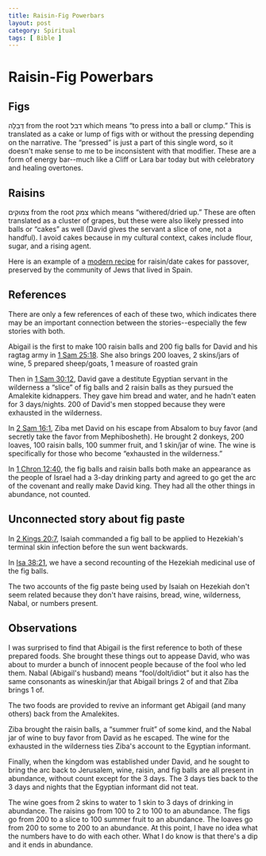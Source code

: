 ```yaml
---
title: Raisin-Fig Powerbars
layout: post
category: Spiritual
tags: [ Bible ]
---
```


# Raisin-Fig Powerbars

## Figs

דְּבֵלָה from the root דבל which means “to press into a ball or clump.” This is translated as a cake or lump of figs with or without the pressing depending on the narrative. The “pressed” is just a part of this single word, so it doesn't make sense to me to be inconsistent with that modifier. These are a form of energy bar--much like a Cliff or Lara bar today but with celebratory and healing overtones.

## Raisins

צִמּוּקִים from the root צמק which means “withered/dried up.” These are often translated as a cluster of grapes, but these were also likely pressed into balls or “cakes” as well (David gives the servant a slice of one, not a handful). I avoid cakes because in my cultural context, cakes include flour, sugar, and a rising agent. 

Here is an example of a [modern recipe](https://motherwouldknow.com/sephardic-charoset-balls/) for raisin/date cakes for passover, preserved by the community of Jews that lived in Spain.

## References

There are only a few references of each of these two, which indicates there may be an important connection between the stories--especially the few stories with both.

Abigail is the first to make 100 raisin balls and 200 fig balls for David and his ragtag army in [1 Sam 25:18](https://ref.ly/logosref/BibleCSB2.1Sa25.18). She also brings 200 loaves, 2 skins/jars of wine, 5 prepared sheep/goats, 1 measure of roasted grain

Then in [1 Sam 30:12](https://ref.ly/logosref/BibleCSB2.1Sa30.12), David gave a destitute Egyptian servant in the wilderness a “slice” of fig balls and 2 raisin balls as they pursued the Amalekite kidnappers. They gave him bread and water, and he hadn't eaten for 3 days/nights. 200 of David's men stopped because they were exhausted in the wilderness.

In [2 Sam 16:1](https://ref.ly/logosref/BibleCSB2.1Sa16.1), Ziba met David on his escape from Absalom to buy favor (and secretly take the favor from Mephibosheth). He brought 2 donkeys, 200 loaves, 100 raisin balls, 100 summer fruit, and 1 skin/jar of wine. The wine is specifically for those who become “exhausted in the wilderness.” 

In [1 Chron 12:40](https://ref.ly/logosref/BibleCSB2.1Ch12.40), the fig balls and raisin balls both make an appearance as the people of Israel had a 3-day drinking party and agreed to go get the arc of the covenant and really make David king. They had all the other things in abundance, not counted.

## Unconnected story about fig paste

In [2 Kings 20:7](https://ref.ly/logosref/BibleCSB2.2Ki20.7), Isaiah commanded a fig ball to be applied to Hezekiah's terminal skin infection before the sun went backwards.

In [Isa 38:21](https://ref.ly/logosref/BibleCSB2.Is38.21), we have a second recounting of the Hezekiah medicinal use of the fig balls. 

The two accounts of the fig paste being used by Isaiah on Hezekiah don't seem related because they don't have raisins, bread, wine, wilderness, Nabal, or numbers present.

## Observations

I was surprised to find that Abigail is the first reference to both of these prepared foods. She brought these things out to appease David, who was about to murder a bunch of innocent people because of the fool who led them. Nabal (Abigail's husband) means “fool/dolt/idiot” but it also has the same consonants as wineskin/jar that Abigail brings 2 of and that Ziba brings 1 of.

The two foods are provided to revive an informant get Abigail (and many others) back from the Amalekites.

Ziba brought the raisin balls, a “summer fruit” of some kind, and the Nabal jar of wine to buy favor from David as he escaped. The wine for the exhausted in the wilderness ties Ziba's account to the Egyptian informant.

Finally, when the kingdom was established under David, and he sought to bring the arc back to Jerusalem, wine, raisin, and fig balls are all present in abundance, without count except for the 3 days. The 3 days ties back to the 3 days and nights that the Egyptian informant did not teat.

The wine goes from 2 skins to water to 1 skin to 3 days of drinking in abundance. The raisins go from 100 to 2 to 100 to an abundance. The figs go from 200 to a slice to 100 summer fruit to an abundance. The loaves go from 200 to some to 200 to an abundance. At this point, I have no idea what the numbers have to do with each other. What I do know is that there's a dip and it ends in abundance.

